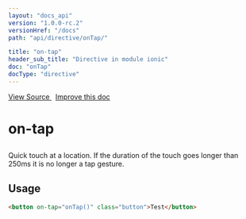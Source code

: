 ```yaml
---
layout: "docs_api"
version: "1.0.0-rc.2"
versionHref: "/docs"
path: "api/directive/onTap/"

title: "on-tap"
header_sub_title: "Directive in module ionic"
doc: "onTap"
docType: "directive"
---
```


<div class="improve-docs">
  <a href='http://github.com/driftyco/ionic/tree/1.x/js/angular/directive/gesture.js#L24'>
    View Source
  </a>
  &nbsp;
  <a href='http://github.com/driftyco/ionic/edit/master/js/angular/directive/gesture.js#L24'>
    Improve this doc
  </a>
</div>




<h1 class="api-title">

  on-tap



</h1>





Quick touch at a location. If the duration of the touch goes
longer than 250ms it is no longer a tap gesture.








  
<h2 id="usage">Usage</h2>
  
```html
<button on-tap="onTap()" class="button">Test</button>
```
  
  

  





